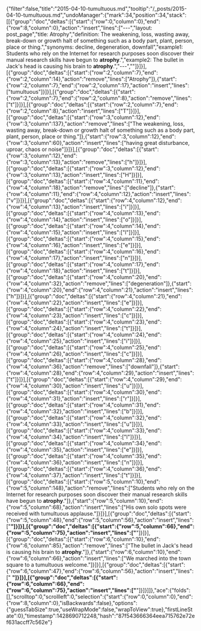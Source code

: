 {"filter":false,"title":"2015-04-10-tumultuous.md","tooltip":"/_posts/2015-04-10-tumultuous.md","undoManager":{"mark":34,"position":34,"stack":[[{"group":"doc","deltas":[{"start":{"row":0,"column":0},"end":{"row":8,"column":0},"action":"insert","lines":["---","layout: post_page","title: Atrophy","definition: The weakening, loss, wasting away, break-down or growth halt of something such as a body part, plant, person, place or thing.","synonyms:  decline, degeneration, downfall","example1: Students who rely on the Internet for research purposes soon discover their manual research skills have begun to <strong>atrophy</strong>.","example2: The bullet in Jack's head is causing his brain to <strong>atrophy</strong>.","---",""]}]}],[{"group":"doc","deltas":[{"start":{"row":2,"column":7},"end":{"row":2,"column":14},"action":"remove","lines":["Atrophy"]},{"start":{"row":2,"column":7},"end":{"row":2,"column":17},"action":"insert","lines":["tumultuous"]}]}],[{"group":"doc","deltas":[{"start":{"row":2,"column":7},"end":{"row":2,"column":8},"action":"remove","lines":["t"]}]}],[{"group":"doc","deltas":[{"start":{"row":2,"column":7},"end":{"row":2,"column":8},"action":"insert","lines":["T"]}]}],[{"group":"doc","deltas":[{"start":{"row":3,"column":12},"end":{"row":3,"column":137},"action":"remove","lines":["The weakening, loss, wasting away, break-down or growth halt of something such as a body part, plant, person, place or thing."]},{"start":{"row":3,"column":12},"end":{"row":3,"column":60},"action":"insert","lines":["having great disturbance, uproar, chaos or noise"]}]}],[{"group":"doc","deltas":[{"start":{"row":3,"column":12},"end":{"row":3,"column":13},"action":"remove","lines":["h"]}]}],[{"group":"doc","deltas":[{"start":{"row":3,"column":12},"end":{"row":3,"column":13},"action":"insert","lines":["H"]}]}],[{"group":"doc","deltas":[{"start":{"row":4,"column":11},"end":{"row":4,"column":18},"action":"remove","lines":["decline"]},{"start":{"row":4,"column":11},"end":{"row":4,"column":12},"action":"insert","lines":["v"]}]}],[{"group":"doc","deltas":[{"start":{"row":4,"column":12},"end":{"row":4,"column":13},"action":"insert","lines":["i"]}]}],[{"group":"doc","deltas":[{"start":{"row":4,"column":13},"end":{"row":4,"column":14},"action":"insert","lines":["o"]}]}],[{"group":"doc","deltas":[{"start":{"row":4,"column":14},"end":{"row":4,"column":15},"action":"insert","lines":["l"]}]}],[{"group":"doc","deltas":[{"start":{"row":4,"column":15},"end":{"row":4,"column":16},"action":"insert","lines":["e"]}]}],[{"group":"doc","deltas":[{"start":{"row":4,"column":16},"end":{"row":4,"column":17},"action":"insert","lines":["n"]}]}],[{"group":"doc","deltas":[{"start":{"row":4,"column":17},"end":{"row":4,"column":18},"action":"insert","lines":["t"]}]}],[{"group":"doc","deltas":[{"start":{"row":4,"column":20},"end":{"row":4,"column":32},"action":"remove","lines":["degeneration"]},{"start":{"row":4,"column":20},"end":{"row":4,"column":21},"action":"insert","lines":["h"]}]}],[{"group":"doc","deltas":[{"start":{"row":4,"column":21},"end":{"row":4,"column":22},"action":"insert","lines":["e"]}]}],[{"group":"doc","deltas":[{"start":{"row":4,"column":22},"end":{"row":4,"column":23},"action":"insert","lines":["c"]}]}],[{"group":"doc","deltas":[{"start":{"row":4,"column":23},"end":{"row":4,"column":24},"action":"insert","lines":["t"]}]}],[{"group":"doc","deltas":[{"start":{"row":4,"column":24},"end":{"row":4,"column":25},"action":"insert","lines":["i"]}]}],[{"group":"doc","deltas":[{"start":{"row":4,"column":25},"end":{"row":4,"column":26},"action":"insert","lines":["c"]}]}],[{"group":"doc","deltas":[{"start":{"row":4,"column":28},"end":{"row":4,"column":36},"action":"remove","lines":["downfall"]},{"start":{"row":4,"column":28},"end":{"row":4,"column":29},"action":"insert","lines":["t"]}]}],[{"group":"doc","deltas":[{"start":{"row":4,"column":29},"end":{"row":4,"column":30},"action":"insert","lines":["u"]}]}],[{"group":"doc","deltas":[{"start":{"row":4,"column":30},"end":{"row":4,"column":31},"action":"insert","lines":["r"]}]}],[{"group":"doc","deltas":[{"start":{"row":4,"column":31},"end":{"row":4,"column":32},"action":"insert","lines":["b"]}]}],[{"group":"doc","deltas":[{"start":{"row":4,"column":32},"end":{"row":4,"column":33},"action":"insert","lines":["u"]}]}],[{"group":"doc","deltas":[{"start":{"row":4,"column":33},"end":{"row":4,"column":34},"action":"insert","lines":["l"]}]}],[{"group":"doc","deltas":[{"start":{"row":4,"column":34},"end":{"row":4,"column":35},"action":"insert","lines":["e"]}]}],[{"group":"doc","deltas":[{"start":{"row":4,"column":35},"end":{"row":4,"column":36},"action":"insert","lines":["n"]}]}],[{"group":"doc","deltas":[{"start":{"row":4,"column":36},"end":{"row":4,"column":37},"action":"insert","lines":["t"]}]}],[{"group":"doc","deltas":[{"start":{"row":5,"column":10},"end":{"row":5,"column":148},"action":"remove","lines":["Students who rely on the Internet for research purposes soon discover their manual research skills have begun to <strong>atrophy</strong>."]},{"start":{"row":5,"column":10},"end":{"row":5,"column":68},"action":"insert","lines":["His own solo spots were received with tumultuous applause."]}]}],[{"group":"doc","deltas":[{"start":{"row":5,"column":48},"end":{"row":5,"column":56},"action":"insert","lines":["<strong>"]}]}],[{"group":"doc","deltas":[{"start":{"row":5,"column":66},"end":{"row":5,"column":75},"action":"insert","lines":["</strong>"]}]}],[{"group":"doc","deltas":[{"start":{"row":6,"column":10},"end":{"row":6,"column":85},"action":"remove","lines":["The bullet in Jack's head is causing his brain to <strong>atrophy</strong>."]},{"start":{"row":6,"column":10},"end":{"row":6,"column":66},"action":"insert","lines":["We marched into the town square to a tumultuous welcome."]}]}],[{"group":"doc","deltas":[{"start":{"row":6,"column":47},"end":{"row":6,"column":56},"action":"insert","lines":[" <strong>"]}]}],[{"group":"doc","deltas":[{"start":{"row":6,"column":66},"end":{"row":6,"column":75},"action":"insert","lines":["</strong>"]}]}]]},"ace":{"folds":[],"scrolltop":0,"scrollleft":0,"selection":{"start":{"row":0,"column":0},"end":{"row":8,"column":0},"isBackwards":false},"options":{"guessTabSize":true,"useWrapMode":false,"wrapToView":true},"firstLineState":0},"timestamp":1428690712248,"hash":"87f543666364eea715762e72ef631accff7c562e"}